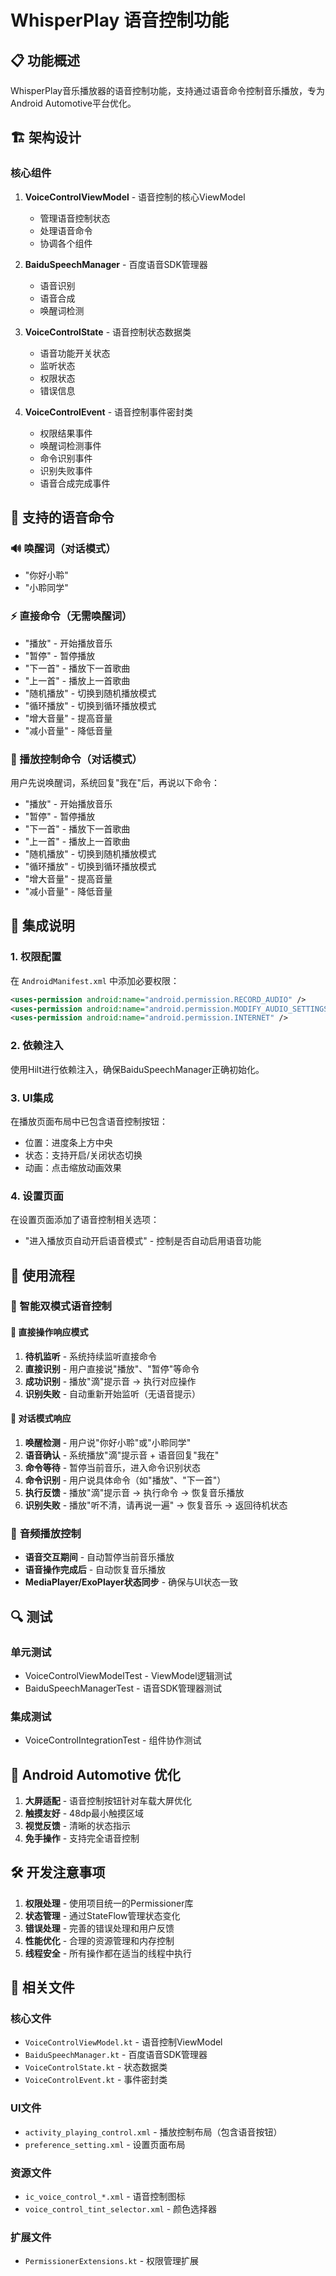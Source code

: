 # WhisperPlay 语音控制功能

## 📋 功能概述

WhisperPlay音乐播放器的语音控制功能，支持通过语音命令控制音乐播放，专为Android Automotive平台优化。

## 🏗️ 架构设计

### 核心组件

1. **VoiceControlViewModel** - 语音控制的核心ViewModel
   - 管理语音控制状态
   - 处理语音命令
   - 协调各个组件

2. **BaiduSpeechManager** - 百度语音SDK管理器
   - 语音识别
   - 语音合成
   - 唤醒词检测

3. **VoiceControlState** - 语音控制状态数据类
   - 语音功能开关状态
   - 监听状态
   - 权限状态
   - 错误信息

4. **VoiceControlEvent** - 语音控制事件密封类
   - 权限结果事件
   - 唤醒词检测事件
   - 命令识别事件
   - 识别失败事件
   - 语音合成完成事件

## 🎯 支持的语音命令

### 🔊 唤醒词（对话模式）
- "你好小聆"
- "小聆同学"

### ⚡ 直接命令（无需唤醒词）
- "播放" - 开始播放音乐
- "暂停" - 暂停播放
- "下一首" - 播放下一首歌曲
- "上一首" - 播放上一首歌曲
- "随机播放" - 切换到随机播放模式
- "循环播放" - 切换到循环播放模式
- "增大音量" - 提高音量
- "减小音量" - 降低音量

### 🎵 播放控制命令（对话模式）
用户先说唤醒词，系统回复"我在"后，再说以下命令：
- "播放" - 开始播放音乐
- "暂停" - 暂停播放
- "下一首" - 播放下一首歌曲
- "上一首" - 播放上一首歌曲
- "随机播放" - 切换到随机播放模式
- "循环播放" - 切换到循环播放模式
- "增大音量" - 提高音量
- "减小音量" - 降低音量

## 🔧 集成说明

### 1. 权限配置

在 `AndroidManifest.xml` 中添加必要权限：

```xml
<uses-permission android:name="android.permission.RECORD_AUDIO" />
<uses-permission android:name="android.permission.MODIFY_AUDIO_SETTINGS" />
<uses-permission android:name="android.permission.INTERNET" />
```

### 2. 依赖注入

使用Hilt进行依赖注入，确保BaiduSpeechManager正确初始化。

### 3. UI集成

在播放页面布局中已包含语音控制按钮：
- 位置：进度条上方中央
- 状态：支持开启/关闭状态切换
- 动画：点击缩放动画效果

### 4. 设置页面

在设置页面添加了语音控制相关选项：
- "进入播放页自动开启语音模式" - 控制是否自动启用语音功能

## 🚀 使用流程

### 📱 智能双模式语音控制

#### 🔄 **直接操作响应模式**
1. **待机监听** - 系统持续监听直接命令
2. **直接识别** - 用户直接说"播放"、"暂停"等命令
3. **成功识别** - 播放"滴"提示音 → 执行对应操作
4. **识别失败** - 自动重新开始监听（无语音提示）

#### 💬 **对话模式响应**
1. **唤醒检测** - 用户说"你好小聆"或"小聆同学"
2. **语音确认** - 系统播放"滴"提示音 + 语音回复"我在"
3. **命令等待** - 暂停当前音乐，进入命令识别状态
4. **命令识别** - 用户说具体命令（如"播放"、"下一首"）
5. **执行反馈** - 播放"滴"提示音 → 执行命令 → 恢复音乐播放
6. **识别失败** - 播放"听不清，请再说一遍" → 恢复音乐 → 返回待机状态

### 🎵 **音频播放控制**
- **语音交互期间** - 自动暂停当前音乐播放
- **语音操作完成后** - 自动恢复音乐播放
- **MediaPlayer/ExoPlayer状态同步** - 确保与UI状态一致

## 🔍 测试

### 单元测试
- VoiceControlViewModelTest - ViewModel逻辑测试
- BaiduSpeechManagerTest - 语音SDK管理器测试

### 集成测试
- VoiceControlIntegrationTest - 组件协作测试

## 📱 Android Automotive 优化

1. **大屏适配** - 语音控制按钮针对车载大屏优化
2. **触摸友好** - 48dp最小触摸区域
3. **视觉反馈** - 清晰的状态指示
4. **免手操作** - 支持完全语音控制

## 🛠️ 开发注意事项

1. **权限处理** - 使用项目统一的Permissioner库
2. **状态管理** - 通过StateFlow管理状态变化
3. **错误处理** - 完善的错误处理和用户反馈
4. **性能优化** - 合理的资源管理和内存控制
5. **线程安全** - 所有操作都在适当的线程中执行

## 📄 相关文件

### 核心文件
- `VoiceControlViewModel.kt` - 语音控制ViewModel
- `BaiduSpeechManager.kt` - 百度语音SDK管理器
- `VoiceControlState.kt` - 状态数据类
- `VoiceControlEvent.kt` - 事件密封类

### UI文件
- `activity_playing_control.xml` - 播放控制布局（包含语音按钮）
- `preference_setting.xml` - 设置页面布局

### 资源文件
- `ic_voice_control_*.xml` - 语音控制图标
- `voice_control_tint_selector.xml` - 颜色选择器

### 扩展文件
- `PermissionerExtensions.kt` - 权限管理扩展
